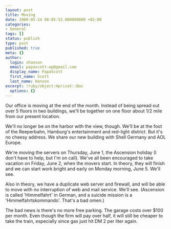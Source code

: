 ```yaml
---
layout: post
title: Moving
date: 2000-05-24 06:05:52.000000000 +02:00
categories:
- General
tags: []
status: publish
type: post
published: true
meta: {}
author:
  login: shanson
  email: papascott-wp@gmail.com
  display_name: PapaScott
  first_name: Scott
  last_name: Hanson
excerpt: !ruby/object:Hpricot::Doc
  options: {}
---
```

<p>Our office is moving at the end of the month. Instead of being spread out over 5 floors in two buildings, we'll be together on one floor about 1/2 mile from our present location.</p>
<p>We'll no longer be on the harbor with the view, though. We'll be at the foot of the Reeperbahn, Hamburg's entertainment and red-light district. But it's no cheesy address. We share our new building with Shell Germany and AOL Europe.</p>
<p>We're moving the servers on Thursday, June 1, the Ascension holiday (I don't have to help, but I'm on call). We've all been encouraged to take vacation on Friday, June 2, when the movers start. In theory, they will finish and we can start work bright and early on Monday morning, June 5. We'll see.</p>
<p>Also in theory, we have a duplicate web server and firewall, and will be able to move with no interruption of web and mail service. We'll see. (Ascension is called 'Himmelfahrt' in German, and a suicide mission is a 'Himmelfahrtskommando'. That's a bad omen.)</p>
<p>The bad news is there's no more free parking. The garage costs over $100 per month. Even though the firm will pay over half, it will still be cheaper to take the train, especially since gas just hit DM 2 per liter again.</p>
